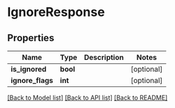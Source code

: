 # IgnoreResponse

## Properties
Name | Type | Description | Notes
------------ | ------------- | ------------- | -------------
**is_ignored** | **bool** |  | [optional] 
**ignore_flags** | **int** |  | [optional] 

[[Back to Model list]](../README.md#documentation-for-models) [[Back to API list]](../README.md#documentation-for-api-endpoints) [[Back to README]](../README.md)


